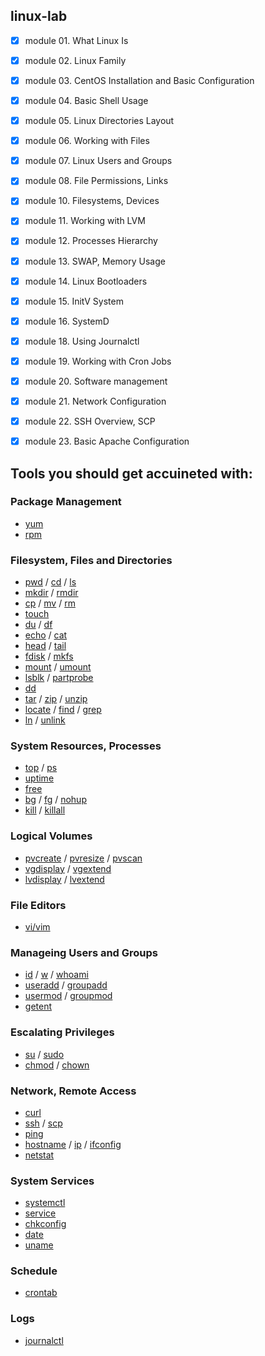 ## linux-lab

- [x] module 01. What Linux Is
- [x] module 02. Linux Family
- [x] module 03. CentOS Installation and Basic Configuration
- [x] module 04. Basic Shell Usage
- [x] module 05. Linux Directories Layout
- [x] module 06. Working with Files
- [x] module 07. Linux Users and Groups
- [x] module 08. File Permissions, Links
- [x] module 10. Filesystems, Devices
- [x] module 11. Working with LVM
- [x] module 12. Processes Hierarchy
- [x] module 13. SWAP, Memory Usage
- [x] module 14. Linux Bootloaders
- [x] module 15. InitV System
- [x] module 16. SystemD
- [x] module 18. Using Journalctl
- [x] module 19. Working with Cron Jobs
- [x] module 20. Software management
- [x] module 21. Network Configuration
- [x] module 22. SSH Overview, SCP
- [x] module 23. Basic Apache Configuration


## Tools you should get accuineted with:
### Package Management
- [yum](http://man7.org/linux/man-pages/man8/yum.8.html)
- [rpm](https://linux.die.net/man/8/rpm)

### Filesystem, Files and Directories
- [pwd](http://man7.org/linux/man-pages/man1/pwd.1.html) / [cd](http://man7.org/linux/man-pages/man1/cd.1p.html) / [ls](http://man7.org/linux/man-pages/man1/ls.1.html)
- [mkdir](http://man7.org/linux/man-pages/man1/mkdir.1.html) / [rmdir](http://man7.org/linux/man-pages/man1/rmdir.1.html)
- [cp](http://man7.org/linux/man-pages/man1/cp.1.html) / [mv](http://man7.org/linux/man-pages/man1/mv.1.html) / [rm](http://man7.org/linux/man-pages/man1/rm.1.html)
- [touch](http://man7.org/linux/man-pages/man1/touch.1.html)
- [du](http://man7.org/linux/man-pages/man1/du.1.html) / [df](http://man7.org/linux/man-pages/man1/df.1.html)
- [echo](http://man7.org/linux/man-pages/man1/echo.1.html) / [cat](http://man7.org/linux/man-pages/man1/cat.1.html)
- [head](http://man7.org/linux/man-pages/man1/head.1.html) / [tail](http://man7.org/linux/man-pages/man1/tail.1.html)
- [fdisk](http://man7.org/linux/man-pages/man8/fdisk.8.html) / [mkfs](http://man7.org/linux/man-pages/man8/mkfs.8.html)
- [mount](http://man7.org/linux/man-pages/man8/mount.8.html) / [umount](http://man7.org/linux/man-pages/man8/umount.8.html)
- [lsblk](http://man7.org/linux/man-pages/man8/lsblk.8.html) / [partprobe](http://man7.org/linux/man-pages/man8/partprobe.8.html)
- [dd](http://man7.org/linux/man-pages/man1/dd.1.html)
- [tar](http://man7.org/linux/man-pages/man1/tar.1.html) / [zip](https://linux.die.net/man/1/zip) / [unzip](https://linux.die.net/man/1/unzip)
- [locate](http://man7.org/linux/man-pages/man1/locate.1.html) / [find](http://man7.org/linux/man-pages/man1/find.1.html) / [grep](http://man7.org/linux/man-pages/man1/egrep.1.html)
- [ln](http://man7.org/linux/man-pages/man1/ln.1.html) / [unlink](http://man7.org/linux/man-pages/man1/unlink.1.html)

### System Resources, Processes
- [top](http://man7.org/linux/man-pages/man1/top.1.html) / [ps](http://man7.org/linux/man-pages/man1/ps.1.html)
- [uptime](http://man7.org/linux/man-pages/man1/uptime.1.html)
- [free](http://man7.org/linux/man-pages/man1/free.1.html)
- [bg](http://man7.org/linux/man-pages/man1/bg.1p.html) / [fg](http://man7.org/linux/man-pages/man1/fg.1p.html) / [nohup](http://man7.org/linux/man-pages/man1/nohup.1.html)
- [kill](http://man7.org/linux/man-pages/man1/kill.1.html) / [killall](http://man7.org/linux/man-pages/man1/killall.1.html)

### Logical Volumes
- [pvcreate](http://man7.org/linux/man-pages/man8/pvcreate.8.html) / [pvresize](http://man7.org/linux/man-pages/man8/pvresize.8.html) / [pvscan](http://man7.org/linux/man-pages/man8/pvscan.8.html)
- [vgdisplay](http://man7.org/linux/man-pages/man8/vgdisplay.8.html) / [vgextend](http://man7.org/linux/man-pages/man8/vgextend.8.html)
- [lvdisplay](http://man7.org/linux/man-pages/man8/lvdisplay.8.html) / [lvextend](http://man7.org/linux/man-pages/man8/lvextend.8.html)

### File Editors
- [vi/vim](http://man7.org/linux/man-pages/man1/vi.1p.html)

### Manageing Users and Groups
- [id](http://man7.org/linux/man-pages/man1/id.1.html) / [w](http://man7.org/linux/man-pages/man1/w.1.html) / [whoami](http://man7.org/linux/man-pages/man1/whoami.1.html)
- [useradd](http://man7.org/linux/man-pages/man8/useradd.8.html) / [groupadd](http://man7.org/linux/man-pages/man8/groupadd.8.html)
- [usermod](http://man7.org/linux/man-pages/man8/usermod.8.html) / [groupmod](http://man7.org/linux/man-pages/man8/groupmod.8.html)
- [getent](http://man7.org/linux/man-pages/man1/getent.1.html)

### Escalating Privileges
- [su](http://man7.org/linux/man-pages/man1/su.1.html) / [sudo](https://linux.die.net/man/8/sudo)
- [chmod](http://man7.org/linux/man-pages/man1/chmod.1.html) / [chown](http://man7.org/linux/man-pages/man1/chown.1.html)

### Network, Remote Access
- [curl](http://man7.org/linux/man-pages/man1/curl.1.html)
- [ssh](http://man7.org/linux/man-pages/man1/ssh.1.html) / [scp](http://man7.org/linux/man-pages/man1/scp.1.html)
- [ping](http://man7.org/linux/man-pages/man8/ping.8.html)
- [hostname](http://man7.org/linux/man-pages/man1/hostname.1.html) / [ip](http://man7.org/linux/man-pages/man8/ip.8.html) / [ifconfig](http://man7.org/linux/man-pages/man8/ifconfig.8.html)
- [netstat](http://man7.org/linux/man-pages/man8/netstat.8.html)

### System Services
- [systemctl](http://man7.org/linux/man-pages/man1/systemctl.1.html)
- [service](https://linux.die.net/man/8/service)
- [chkconfig](https://linux.die.net/man/8/chkconfig)
- [date](http://man7.org/linux/man-pages/man1/date.1.html)
- [uname](http://man7.org/linux/man-pages/man1/uname.1.html)

### Schedule
- [crontab](http://man7.org/linux/man-pages/man5/crontab.5.html)

### Logs
- [journalctl](http://man7.org/linux/man-pages/man1/journalctl.1.html)
